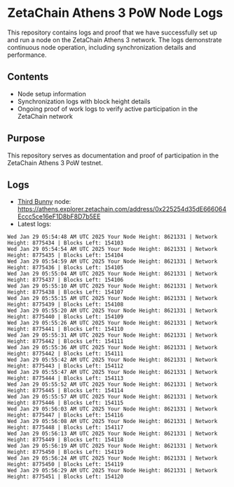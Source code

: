 # ZetaChain Athens 3 PoW Node Logs
This repository contains logs and proof that we have successfully set up and run a node on the ZetaChain Athens 3 network. The logs demonstrate continuous node operation, including synchronization details and performance.

## Contents
- Node setup information
- Synchronization logs with block height details
- Ongoing proof of work logs to verify active participation in the ZetaChain network

## Purpose
This repository serves as documentation and proof of participation in the ZetaChain Athens 3 PoW testnet.

## Logs

- [Third Bunny](https://thirdbunny.xyz/) node: https://athens.explorer.zetachain.com/address/0x225254d35dE666064Eccc5ce16eF1D8bF8D7b5EE
- Latest logs:
```
Wed Jan 29 05:54:48 AM UTC 2025 Your Node Height: 8621331 | Network Height: 8775434 | Blocks Left: 154103
Wed Jan 29 05:54:54 AM UTC 2025 Your Node Height: 8621331 | Network Height: 8775435 | Blocks Left: 154104
Wed Jan 29 05:54:59 AM UTC 2025 Your Node Height: 8621331 | Network Height: 8775436 | Blocks Left: 154105
Wed Jan 29 05:55:04 AM UTC 2025 Your Node Height: 8621331 | Network Height: 8775437 | Blocks Left: 154106
Wed Jan 29 05:55:10 AM UTC 2025 Your Node Height: 8621331 | Network Height: 8775438 | Blocks Left: 154107
Wed Jan 29 05:55:15 AM UTC 2025 Your Node Height: 8621331 | Network Height: 8775439 | Blocks Left: 154108
Wed Jan 29 05:55:20 AM UTC 2025 Your Node Height: 8621331 | Network Height: 8775440 | Blocks Left: 154109
Wed Jan 29 05:55:26 AM UTC 2025 Your Node Height: 8621331 | Network Height: 8775441 | Blocks Left: 154110
Wed Jan 29 05:55:31 AM UTC 2025 Your Node Height: 8621331 | Network Height: 8775442 | Blocks Left: 154111
Wed Jan 29 05:55:36 AM UTC 2025 Your Node Height: 8621331 | Network Height: 8775442 | Blocks Left: 154111
Wed Jan 29 05:55:42 AM UTC 2025 Your Node Height: 8621331 | Network Height: 8775443 | Blocks Left: 154112
Wed Jan 29 05:55:47 AM UTC 2025 Your Node Height: 8621331 | Network Height: 8775444 | Blocks Left: 154113
Wed Jan 29 05:55:52 AM UTC 2025 Your Node Height: 8621331 | Network Height: 8775445 | Blocks Left: 154114
Wed Jan 29 05:55:57 AM UTC 2025 Your Node Height: 8621331 | Network Height: 8775446 | Blocks Left: 154115
Wed Jan 29 05:56:03 AM UTC 2025 Your Node Height: 8621331 | Network Height: 8775447 | Blocks Left: 154116
Wed Jan 29 05:56:08 AM UTC 2025 Your Node Height: 8621331 | Network Height: 8775448 | Blocks Left: 154117
Wed Jan 29 05:56:13 AM UTC 2025 Your Node Height: 8621331 | Network Height: 8775449 | Blocks Left: 154118
Wed Jan 29 05:56:19 AM UTC 2025 Your Node Height: 8621331 | Network Height: 8775450 | Blocks Left: 154119
Wed Jan 29 05:56:24 AM UTC 2025 Your Node Height: 8621331 | Network Height: 8775450 | Blocks Left: 154119
Wed Jan 29 05:56:29 AM UTC 2025 Your Node Height: 8621331 | Network Height: 8775451 | Blocks Left: 154120
```
